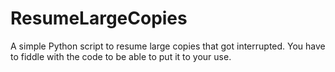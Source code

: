 ResumeLargeCopies
=================

A simple Python script to resume large copies that got interrupted. You have to fiddle with the code to be able to put it to your use.
